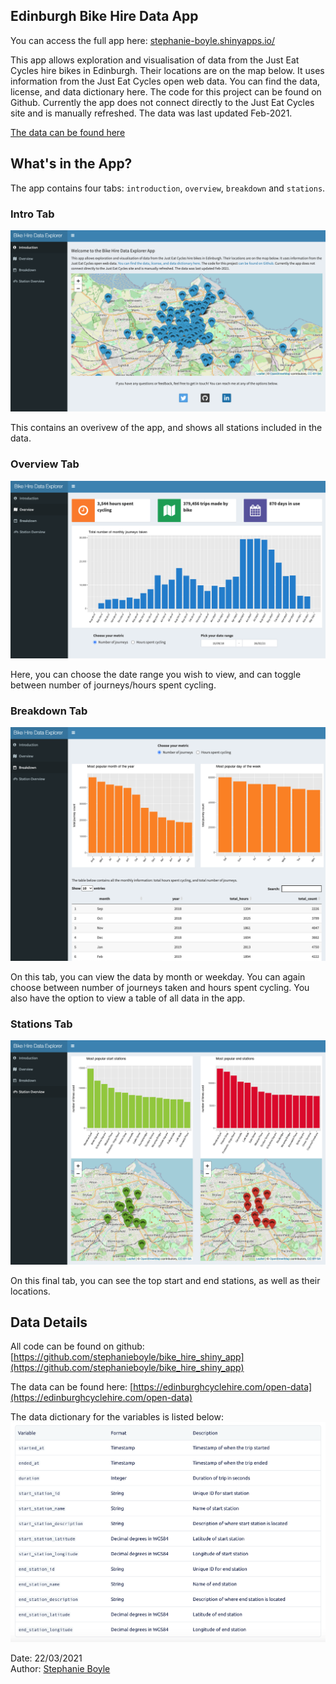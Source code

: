 ## Edinburgh Bike Hire Data App


You can access the full app here: [stephanie-boyle.shinyapps.io/](https://stephanie-boyle.shinyapps.io/edinburgh_bike_hire_data_app/)

This app allows exploration and visualisation of data from the Just Eat Cycles hire bikes in Edinburgh. Their locations are on the map below. It uses information from the Just Eat Cycles open web data. You can find the data, license, and data dictionary here. The code for this project can be found on Github. Currently the app does not connect directly to the Just Eat Cycles site and is manually refreshed. The data was last updated Feb-2021.


[The data can be found here](https://edinburghcyclehire.com/open-data/historical)


## What's in the App?

The app contains four tabs: `introduction`, `overview`, `breakdown` and `stations`. 


### Intro Tab 

![](images/intro.png)

This contains an overivew of the app, and shows all stations included in the data. 

### Overview Tab

![](images/overview.png)

Here, you can choose the date range you wish to view, and can toggle between number of journeys/hours spent cycling. 

### Breakdown Tab

![](images/breakdown.png)

On this tab, you can view the data by month or weekday. You can again choose between number of journeys taken and hours spent cycling. You also have the option to view a table of all data in the app. 

### Stations Tab

![](images/stations.png)

On this final tab, you can see the top start and end stations, as well as their locations. 





## Data Details 

All code can be found on github: [https://github.com/stephanieboyle/bike_hire_shiny_app](https://github.com/stephanieboyle/bike_hire_shiny_app)

The data can be found here: [https://edinburghcyclehire.com/open-data](https://edinburghcyclehire.com/open-data)

The data dictionary for the variables is listed below:
![](images/data_dictionary.png)


Date: 22/03/2021   
Author: [Stephanie Boyle](https://twitter.com/_stephanieboyle)